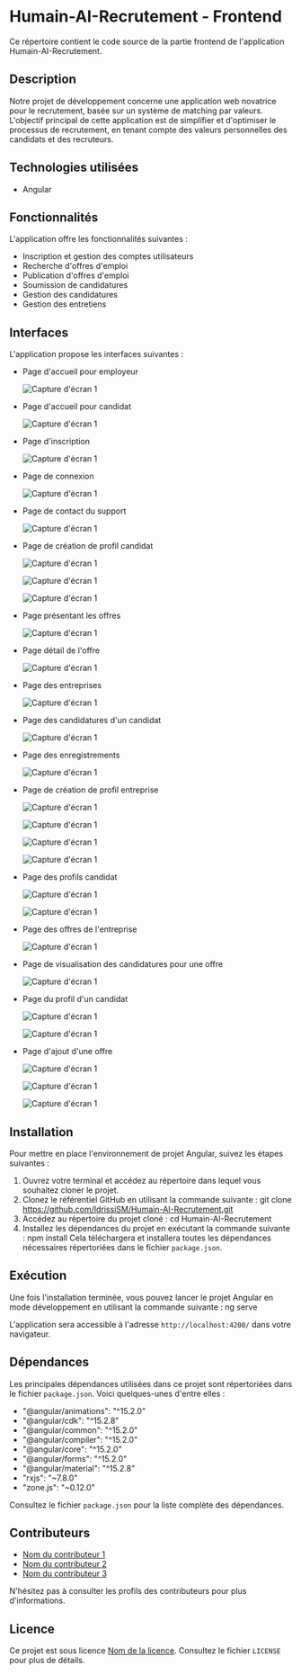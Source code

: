# Humain-AI-Recrutement - Frontend

Ce répertoire contient le code source de la partie frontend de l'application Humain-AI-Recrutement.

## Description

Notre projet de développement concerne une application web novatrice pour le recrutement, basée sur un système de matching par valeurs. L'objectif principal de cette application est de simplifier et d'optimiser le processus de recrutement, en tenant compte des valeurs personnelles des candidats et des recruteurs.

## Technologies utilisées

- Angular

## Fonctionnalités

L'application offre les fonctionnalités suivantes :

- Inscription et gestion des comptes utilisateurs
- Recherche d'offres d'emploi
- Publication d'offres d'emploi
- Soumission de candidatures
- Gestion des candidatures
- Gestion des entretiens

## Interfaces

L'application propose les interfaces suivantes :

- Page d'accueil pour employeur

  
  ![Capture d'écran 1](src/captures/page__accueil_employeur.jpg)
- Page d'accueil pour candidat

  ![Capture d'écran 1](src/captures/page_accueil_candidat.jpg)
- Page d'inscription

  ![Capture d'écran 1](src/captures/inscription.jpg)
- Page de connexion

  ![Capture d'écran 1](src/captures/connexion.jpg)
- Page de contact du support

  ![Capture d'écran 1](src/captures/contact.jpg)
- Page de création de profil candidat

  ![Capture d'écran 1](src/captures/creation_profile.jpg)

  ![Capture d'écran 1](src/captures/creation_matching.jpg)

  ![Capture d'écran 1](src/captures/creation_param.jpg)
- Page présentant les offres

  ![Capture d'écran 1](src/captures/offres.jpg)
- Page détail de l'offre

  ![Capture d'écran 1](src/captures/details_offres.jpg)
- Page des entreprises

  ![Capture d'écran 1](src/captures/entreprises.jpg)
- Page des candidatures d'un candidat

  ![Capture d'écran 1](src/captures/candidatures.jpg)
- Page des enregistrements

  ![Capture d'écran 1](src/captures/enregistrements.jpg)
- Page de création de profil entreprise

  ![Capture d'écran 1](src/captures/creation_entreprise.jpg)

  ![Capture d'écran 1](src/captures/creation_entreprise_matching.jpg)

  ![Capture d'écran 1](src/captures/creation_entreprise_representant.jpg)

  ![Capture d'écran 1](src/captures/creation_entreprise_param.jpg)
- Page des profils candidat

  ![Capture d'écran 1](src/captures/profiles.jpg)

  ![Capture d'écran 1](src/captures/profile_candidat_valeur.jpg)
- Page des offres de l'entreprise

  ![Capture d'écran 1](src/captures/offres_entreprises.jpg)
- Page de visualisation des candidatures pour une offre

  ![Capture d'écran 1](src/captures/candidatures_offre.jpg)
- Page du profil d'un candidat

  ![Capture d'écran 1](src/captures/profile_candidat.jpg)

  ![Capture d'écran 1](src/captures/profile_candidat_valeur.jpg)
- Page d'ajout d'une offre

  ![Capture d'écran 1](src/captures/ajout_offre.jpg)

  ![Capture d'écran 1](src/captures/ajout_offre2.jpg)

  ![Capture d'écran 1](src/captures/ajout_offre3.jpg)


## Installation

Pour mettre en place l'environnement de projet Angular, suivez les étapes suivantes :

1. Ouvrez votre terminal et accédez au répertoire dans lequel vous souhaitez cloner le projet.
2. Clonez le référentiel GitHub en utilisant la commande suivante :
git clone https://github.com/IdrissiSM/Humain-AI-Recrutement.git
3. Accédez au répertoire du projet cloné :
cd Humain-AI-Recrutement
4. Installez les dépendances du projet en exécutant la commande suivante :
npm install
Cela téléchargera et installera toutes les dépendances nécessaires répertoriées dans le fichier `package.json`.

## Exécution

Une fois l'installation terminée, vous pouvez lancer le projet Angular en mode développement en utilisant la commande suivante :
ng serve

L'application sera accessible à l'adresse `http://localhost:4200/` dans votre navigateur.

## Dépendances

Les principales dépendances utilisées dans ce projet sont répertoriées dans le fichier `package.json`. Voici quelques-unes d'entre elles :

- "@angular/animations": "^15.2.0"
- "@angular/cdk": "^15.2.8"
- "@angular/common": "^15.2.0"
- "@angular/compiler": "^15.2.0"
- "@angular/core": "^15.2.0"
- "@angular/forms": "^15.2.0"
- "@angular/material": "^15.2.8"
- "rxjs": "~7.8.0"
- "zone.js": "~0.12.0"

Consultez le fichier `package.json` pour la liste complète des dépendances.

## Contributeurs

- [Nom du contributeur 1](lien/vers/profil1)
- [Nom du contributeur 2](lien/vers/profil2)
- [Nom du contributeur 3](lien/vers/profil3)

N'hésitez pas à consulter les profils des contributeurs pour plus d'informations.

## Licence

Ce projet est sous licence [Nom de la licence](lien/vers/licence). Consultez le fichier `LICENSE` pour plus de détails.
